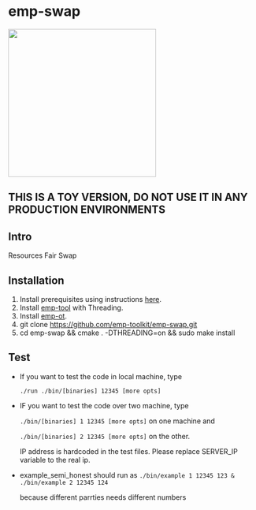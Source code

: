 # emp-swap

<img src="https://raw.githubusercontent.com/emp-toolkit/emp-readme/master/art/logo-full.jpg" width=300px/>

## THIS IS A TOY VERSION, DO NOT USE IT IN ANY PRODUCTION ENVIRONMENTS 

## Intro

Resources Fair Swap

## Installation

1. Install prerequisites using instructions [here](https://github.com/emp-toolkit/emp-readme).
2. Install [emp-tool](https://github.com/emp-toolkit/emp-tool) with Threading.
3. Install [emp-ot](https://github.com/emp-toolkit/emp-ot).
4. git clone https://github.com/emp-toolkit/emp-swap.git
5. cd emp-swap && cmake . -DTHREADING=on && sudo make install

## Test

* If you want to test the code in local machine, type

   `./run ./bin/[binaries] 12345 [more opts]`
* IF you want to test the code over two machine, type

  `./bin/[binaries] 1 12345 [more opts]` on one machine and 
  
  `./bin/[binaries] 2 12345 [more opts]` on the other.
  
  IP address is hardcoded in the test files. Please replace
  SERVER_IP variable to the real ip.

* example_semi_honest should run as 
	`./bin/example 1 12345 123 & ./bin/example 2 12345 124`
	
	because different parrties needs different numbers

